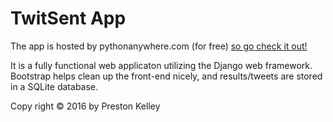 # TwitSent App

The app is hosted by pythonanywhere.com (for free) [so go check it out!](http://pkelley.pythonanywhere.com/) 

It is a fully functional web applicaton utilizing the Django web framework. Bootstrap helps clean up the front-end nicely, and results/tweets are stored in a SQLite database.


Copy right © 2016 by Preston Kelley
